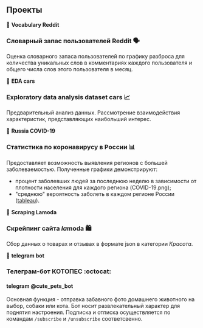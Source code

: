 ## Проекты
:file_folder: **Vocabulary Reddit**

### Словарный запас пользователей Reddit :speaking_head:

Оценка словарного запаса пользователей по графику разброса для количества уникальных слов в комментариях каждого пользователя и общего числа слов этого пользователя в месяц.

:file_folder: **EDA cars**

### Exploratory data analysis dataset cars :chart_with_upwards_trend:

Предварительный анализ данных. Рассмотрение взаимодействия характеристик, представляющих наибольший интерес.

:file_folder: **Russia COVID-19**

### Статистика по коронавирусу в России :bar_chart:

Предоставляет возможность выявления регионов с большей заболеваемостью. Полученные графики демонстрируют:
- процент заболевших людей за последнюю неделю в зависимости от плотности населения для каждого региона (COVID-19.png);
- "среднюю" вероятность заболеть в каждом регионе России ([tableau](https://public.tableau.com/app/profile/elena7004/viz/RussiastatisticsCOVID-19/COVID-19?publish=yes)).

:file_folder: **Scraping Lamoda**

### Скрейпинг сайта *la*moda :shopping:

Сбор данных о товарах и отзывах в формате json в категории *Красота*.


:file_folder: **telegram bot**

### Телеграм-бот КОТОПЕС :octocat:
#### telegram @cute_pets_bot

Основная функция - отправка забавного фото домашнего животного на выбор, собаки или кота. Бот носит развлекательный характер для поднятия настроения. Подписка и отписка осуществляется по командам `/subscribe` и `/unsubscribe` соответсвенно.
